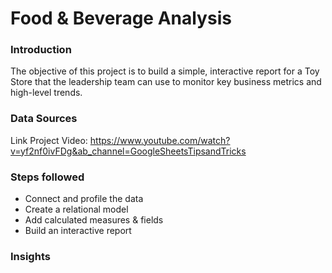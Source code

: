 # Food & Beverage Analysis


### Introduction
The objective of this project is to build a simple, interactive report for a Toy Store that the leadership team can use to monitor key business metrics and 
high-level trends.


### Data Sources


Link Project Video: https://www.youtube.com/watch?v=yf2nf0ivFDg&ab_channel=GoogleSheetsTipsandTricks


### Steps followed

- Connect and profile the data
- Create a relational model
- Add calculated measures & fields
- Build an interactive report

### Insights

 
  
   

